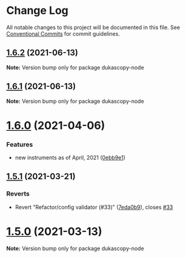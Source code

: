 # Change Log

All notable changes to this project will be documented in this file.
See [Conventional Commits](https://conventionalcommits.org) for commit guidelines.

## [1.6.2](https://github.com/Leo4815162342/dukascopy-tools/tree/master/packages/dukascopy-node/compare/dukascopy-node@1.6.1...dukascopy-node@1.6.2) (2021-06-13)

**Note:** Version bump only for package dukascopy-node





## [1.6.1](https://github.com/Leo4815162342/dukascopy-tools/tree/master/packages/dukascopy-node/compare/dukascopy-node@1.6.0...dukascopy-node@1.6.1) (2021-06-13)

**Note:** Version bump only for package dukascopy-node






# [1.6.0](https://github.com/Leo4815162342/dukascopy-tools/tree/master/packages/dukascopy-node/compare/dukascopy-node@1.5.1...dukascopy-node@1.6.0) (2021-04-06)


### Features

* new instruments as of April, 2021 ([0ebb9e1](https://github.com/Leo4815162342/dukascopy-tools/tree/master/packages/dukascopy-node/commit/0ebb9e11ee3d99502eca065565c399049812e64c))





## [1.5.1](https://github.com/Leo4815162342/dukascopy-tools/tree/master/packages/dukascopy-node/compare/dukascopy-node@1.5.0...dukascopy-node@1.5.1) (2021-03-21)


### Reverts

* Revert "Refactor/config validator (#33)" ([7eda0b9](https://github.com/Leo4815162342/dukascopy-tools/tree/master/packages/dukascopy-node/commit/7eda0b96984e61a0d30870f7bc283cb18840132a)), closes [#33](https://github.com/Leo4815162342/dukascopy-tools/tree/master/packages/dukascopy-node/issues/33)





# [1.5.0](https://github.com/Leo4815162342/dukascopy-tools/tree/master/packages/dukascopy-node/compare/dukascopy-node@1.4.2...dukascopy-node@1.5.0) (2021-03-13)

**Note:** Version bump only for package dukascopy-node
